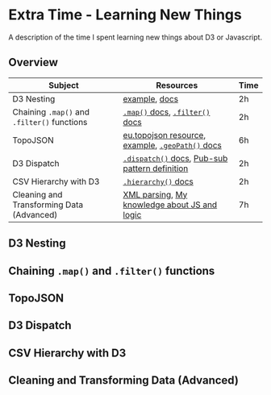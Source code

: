 # Extra Time - Learning New Things
A description of the time I spent learning new things about D3 or Javascript.

## Overview
Subject | Resources | Time
--- | --- | ---
D3 Nesting | [example][nestExample], [docs][nestDocs] | 2h
Chaining `.map()` and `.filter()` functions | [`.map()` docs][mapDocs], [`.filter()` docs][filterDocs] | 2h
TopoJSON | [eu.topojson resource][euJSON], [example][exampleTopoJSON], [`.geoPath()` docs][geoPathDocs] | 6h
D3 Dispatch | [`.dispatch()` docs][dispatchDocs], [Pub-sub pattern definition][pubSubPattern] | 2h
CSV Hierarchy with D3 | [`.hierarchy()` docs][hierarchyDocs] | 2h
Cleaning and Transforming Data (Advanced) | [XML parsing][xmlParsing], [My knowledge about JS and logic][leviLinkedIn] | 7h

## D3 Nesting

## Chaining `.map()` and `.filter()` functions

## TopoJSON

## D3 Dispatch

## CSV Hierarchy with D3

## Cleaning and Transforming Data (Advanced)


[nestExample]: http://www.d3noob.org/2014/02/grouping-and-summing-data-using-d3nest.html
[nestDocs]: https://github.com/d3/d3-collection/blob/master/README.md#nest
[filterDocs]: https://developer.mozilla.org/nl/docs/Web/JavaScript/Reference/Global_Objects/Array/filter
[mapDocs]: https://developer.mozilla.org/nl/docs/Web/JavaScript/Reference/Global_Objects/Array/map
[euJSON]: http://bl.ocks.org/milafrerichs/69035da4707ea51886eb
[exampleTopoJSON]: https://gist.github.com/milafrerichs/69035da4707ea51886eb
[geoPathDocs]: https://github.com/d3/d3-geo/blob/master/README.md#geoPath
[dispatchDocs]: https://github.com/d3/d3-dispatch/blob/master/README.md#dispatch
[pubsubPattern]: https://en.wikipedia.org/wiki/Publish%E2%80%93subscribe_pattern
[hierarchyDocs]: https://github.com/d3/d3-hierarchy/blob/master/README.md#hierarchy
[xmlParsing]: https://bl.ocks.org/mbostock/ec585e034819c06f5c99
[leviLinkedIn]: https://www.linkedin.com/in/levi-zimmerman-8772242b/
